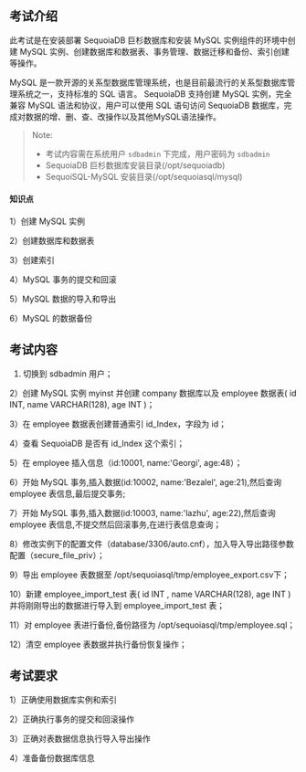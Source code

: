 


## 考试介绍

此考试是在安装部署 SequoiaDB 巨杉数据库和安装 MySQL 实例组件的环境中创建 MySQL 实例、创建数据库和数据表、事务管理、数据迁移和备份、索引创建等操作。

MySQL 是一款开源的关系型数据库管理系统，也是目前最流行的关系型数据库管理系统之一，支持标准的 SQL 语言。 SequoiaDB 支持创建 MySQL 实例，完全兼容 MySQL 语法和协议，用户可以使用 SQL 语句访问 SequoiaDB 数据库，完成对数据的增、删、查、改操作以及其他MySQL语法操作。


> Note:
> - 考试内容需在系统用户 `sdbadmin` 下完成，用户密码为 `sdbadmin`
> - SequoiaDB 巨杉数据库安装目录(/opt/sequoiadb)
> - SequoiSQL-MySQL 安装目录(/opt/sequoiasql/mysql)

#### 知识点

1）创建 MySQL 实例

2）创建数据库和数据表

3）创建索引

4）MySQL 事务的提交和回滚 

5）MySQL 数据的导入和导出

6）MySQL 的数据备份

## 考试内容

1) 切换到 sdbadmin 用户；

2）创建 MySQL 实例 myinst 并创建 company 数据库以及 employee 数据表( id INT, name VARCHAR(128), age INT )；

3）在 employee 数据表创建普通索引 id_Index，字段为 id；

4）查看 SequoiaDB 是否有 id_Index 这个索引；

5）在 employee 插入信息（id:10001, name:'Georgi', age:48）；

6）开始 MySQL 事务,插入数据(id:10002, name:'Bezalel', age:21),然后查询 employee 表信息,最后提交事务;

7）开始 MySQL 事务,插入数据(id:10003, name:'lazhu', age:22),然后查询 employee 表信息,不提交然后回滚事务,在进行表信息查询；

8）修改实例下的配置文件（database/3306/auto.cnf），加入导入导出路径参数配置（secure_file_priv）；

9）导出 employee 表数据至 /opt/sequoiasql/tmp/employee_export.csv下；

10）新建 employee_import_test 表( id INT , name VARCHAR(128), age INT )并将刚刚导出的数据进行导入到 employee_import_test 表；

11）对 employee 表进行备份,备份路径为 /opt/sequoiasql/tmp/employee.sql；

12）清空 employee 表数据并执行备份恢复操作；

## 考试要求

1）正确使用数据库实例和索引

2）正确执行事务的提交和回滚操作

3）正确对表数据信息执行导入导出操作

4）准备备份数据库信息

<!--
1) 创建数据库实例
```
cd /opt/sequoiasql/mysql/
bin/sdb_sql_ctl addinst myinst -D database/3306/
```
2) 数据操作
```
    /opt/sequoiasql/mysql/bin/mysql  -h 127.0.0.1 -P 3306 -u root 
    CREATE DATABASE company;
    USE company;
    CREATE TABLE employee  (id INT , name VARCHAR(128), age INT) ;
	CREATE INDEX id_Index on employee(id);
    INSERT INTO employee (id,name, age) VALUES (10001,"Georgi",48) ;
    
    sdb 'db = new Sdb("localhost",11810)'
    sdb 'db.company.employee.listIndexes()'
```
3) 事务命令:
```
    BEGIN ;
        INSERT INTO employee (id,name, age) VALUES (10002,"Bezalel",21) ;
        SELECT * FROM employee;
    COMMIT;

    BEGIN ;
        INSERT INTO employee (id,name, age) VALUES (10003,"lazhu",22) ;
        SELECT * FROM employee;
    ROLLBACK;
    SELECT * FROM employee;
    \q
```
4）迁移操作命令：

在文件加入导入导出路径参数配置；
```shell
cat >> /opt/sequoiasql/mysql/database/3306/auto.cnf <<EOF
secure_file_priv = "/opt/sequoiasql/tmp"
EOF

mkdir /opt/sequoiasql/tmp

/opt/sequoiasql/mysql/bin/sdb_sql_ctl restart myinst
/opt/sequoiasql/mysql/bin/mysql  -h 127.0.0.1 -P 3306 -u root

```

```sql
# csv 导出
USE company; 

SELECT * FROM employee   
INTO OUTFILE '/opt/sequoiasql/tmp/employee_export.csv'   
FIELDS TERMINATED BY ','
OPTIONALLY ENCLOSED BY '"'
ESCAPED BY '"'
LINES TERMINATED BY '\r\n' ;
```
#新建导入测试表；
```sql
CREATE TABLE employee_import_test  (id INT , name VARCHAR(128), age INT) ;
```

# csv 导入
```

LOAD DATA INFILE '/opt/sequoiasql/tmp/employee_export.csv'
INTO TABLE employee_import_test
FIELDS TERMINATED BY ','
OPTIONALLY ENCLOSED BY '"'
ESCAPED BY '"'
LINES TERMINATED BY '\r\n'; 
```

5）备份操作命令
```
/opt/sequoiasql/mysql/bin/mysqldump -h 127.0.0.1 -u root   company employee > /opt/sequoiasql/tmp/employee.sql

SOURCE /opt/sequoiasql/tmp/employee.sql;
```
-->
